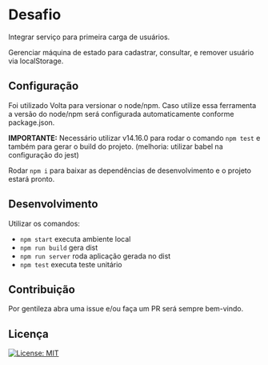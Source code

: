 # Desafio

Integrar serviço para primeira carga de usuários.

Gerenciar máquina de estado para cadastrar, consultar, e remover usuário via localStorage.

## Configuração

Foi utilizado Volta para versionar o node/npm. Caso utilize essa ferramenta a versão do node/npm será configurada automaticamente conforme package.json.

**IMPORTANTE:** Necessário utilizar v14.16.0 para rodar o comando `npm test` e também para gerar o build do projeto. (melhoria: utilizar babel na configuração do jest)

Rodar `npm i` para baixar as dependências de desenvolvimento e o projeto estará pronto.

## Desenvolvimento

Utilizar os comandos:
- `npm start` executa ambiente local
- `npm run build` gera dist
- `npm run server` roda aplicação gerada no dist
- `npm test` executa teste unitário

## Contribuição

Por gentileza abra uma issue e/ou faça um PR será sempre bem-vindo.

## Licença

[![License: MIT](https://img.shields.io/badge/License-MIT-yellow.svg)](https://opensource.org/licenses/MIT)
